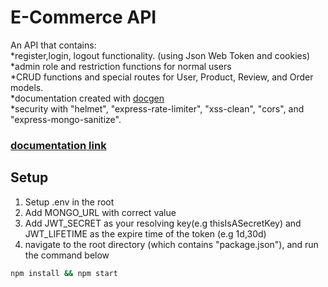 ### <h1>E-Commerce API</h1>

An API that contains: <br>
*register,login, logout functionality. (using Json Web Token and cookies) <br>
*admin role and restriction functions for normal users <br>
*CRUD functions and special routes for User, Product, Review, and Order models. <br>
*documentation created with <a href="https://github.com/thedevsaddam/docgen">docgen</a> <br>
*security with "helmet", "express-rate-limiter", "xss-clean", "cors", and "express-mongo-sanitize".
 
<h3><a href="https://ecommerceapi-zwqi.onrender.com/">documentation link</a></h3>

### <h2>Setup </h2>

1. Setup .env in the root <br>
2. Add MONGO_URL with correct value <br>
3. Add JWT_SECRET as your resolving key(e.g thisIsASecretKey) and JWT_LIFETIME as the expire time of the token (e.g 1d,30d) <br>
4. navigate to the root directory (which contains "package.json"), and run the command below <br>

```bash
npm install && npm start
```
<br>
